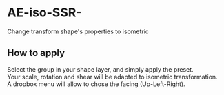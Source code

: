 # AE-iso-SSR-
Change transform shape's properties to isometric

## How to apply
Select the group in your shape layer, and simply apply the preset.
<br/>
Your scale, rotation and shear will be adapted to isometric transformation.
<br/>
A dropbox menu will allow to chose the facing (Up-Left-Right).
